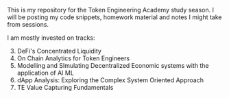 This is my repository for the Token Engineering Academy study season. I will be posting my code snippets, homework material and notes I might take from sessions.

I am mostly invested on tracks:

  3. DeFi's Concentrated Liquidity
  5. On Chain Analytics for Token Engineers
  6. Modelling and SImulating Decentralized Economic systems with the application of AI ML
  7. dApp Analysis: Exploring the Complex System Oriented Approach
  8. TE Value Capturing Fundamentals 
